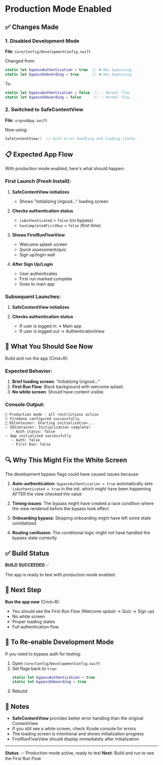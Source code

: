 # Production Mode Enabled

## ✅ Changes Made

### 1. Disabled Development Mode
**File**: `Core/Config/DevelopmentConfig.swift`

Changed from:
```swift
static let bypassAuthentication = true  // ❌ Was bypassing
static let bypassOnboarding = true      // ❌ Was bypassing
```

To:
```swift
static let bypassAuthentication = false  // ✅ Normal flow
static let bypassOnboarding = false      // ✅ Normal flow
```

### 2. Switched to SafeContentView
**File**: `urgoodApp.swift`

Now using:
```swift
SafeContentView()  // With error handling and loading states
```

## 📋 Expected App Flow

With production mode enabled, here's what should happen:

### First Launch (Fresh Install):
1. **SafeContentView initializes**
   - Shows "Initializing Urgood..." loading screen
   
2. **Checks authentication status**
   - `isAuthenticated` = `false` (no bypass)
   - `hasCompletedFirstRun` = `false` (first time)
   
3. **Shows FirstRunFlowView**
   - Welcome splash screen
   - Quick assessment/quiz
   - Sign up/login wall
   
4. **After Sign Up/Login**
   - User authenticates
   - First run marked complete
   - Goes to main app

### Subsequent Launches:
1. **SafeContentView initializes**
   
2. **Checks authentication status**
   - If user is logged in → Main app
   - If user is logged out → AuthenticationView

## 🎯 What You Should See Now

Build and run the app (Cmd+R):

### Expected Behavior:
1. **Brief loading screen**: "Initializing Urgood..."
2. **First Run Flow**: Black background with welcome splash
3. **No white screen**: Should have content visible

### Console Output:
```
🚀 Production mode - all restrictions active
🔥 Firebase configured successfully
🔧 DIContainer: Starting initialization...
✅ DIContainer: Initialization complete!
   - Auth status: false
✅ App initialized successfully
   - Auth: false
   - First Run: false
```

## 🔍 Why This Might Fix the White Screen

The development bypass flags could have caused issues because:

1. **Auto-authentication**: `bypassAuthentication = true` automatically sets `isAuthenticated = true` in the init, which might have been happening AFTER the view checked the value

2. **Timing issues**: The bypass might have created a race condition where the view rendered before the bypass took effect

3. **Onboarding bypass**: Skipping onboarding might have left some state uninitialized

4. **Routing confusion**: The conditional logic might not have handled the bypass state correctly

## ✅ Build Status

**BUILD SUCCEEDED** ✅

The app is ready to test with production mode enabled.

## 🚀 Next Step

**Run the app now** (Cmd+R):
- You should see the First Run Flow (Welcome splash → Quiz → Sign up)
- No white screen
- Proper loading states
- Full authentication flow

## 🔄 To Re-enable Development Mode

If you need to bypass auth for testing:

1. Open `Core/Config/DevelopmentConfig.swift`
2. Set flags back to `true`:
   ```swift
   static let bypassAuthentication = true
   static let bypassOnboarding = true
   ```
3. Rebuild

## 📝 Notes

- **SafeContentView** provides better error handling than the original ContentView
- If you still see a white screen, check Xcode console for errors
- The loading screen is intentional and shows initialization progress
- FirstRunFlowView should display immediately after initialization

---

**Status**: ✅ Production mode active, ready to test
**Next**: Build and run to see the First Run Flow

